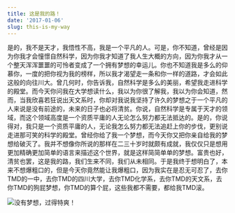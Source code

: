 ```yaml
---
title: 这是我的路！
date: '2017-01-06'
slug: this-is-my-way
---
```


是的，我不是天才，我悟性不高，我是一个平凡的人。可是，你不知道，曾经是因为你我才会憧憬自然科学，因为你我才知道了我人生大概的方向，因为你我才从一个整天浑浑噩噩的可怜者变成了一个拥有梦想的幸运儿。你也不知道我是多么的仰慕你，一度的把你视为我的榜样，所以我才渴望走一条和你一样的道路，才会如此这般的向往川大。曾几何时，你告诉我，自然科学是多么的美丽，希望我走进科学的殿堂。而今天你问我在大学想读什么，我以为你很了解我，我以为你会知道，然而，当我欣喜若狂说出天文系时，你却对我说我坚持了许久的梦想之于一个平凡的人来说是没有前途的，未来的日子也必将清贫。你说，自然科学是专属于天才的领域，而这个领域高度是一个资质平庸的人无论怎么努力都无法抵达的。是的，你说得对，我只是一个资质平庸的人，无论我怎么努力都无法追赶上你的步伐，更别说走进那可笑的科学的殿堂。曾经你给了我一个梦想，而今天你又把你亲自给我的梦想给破灭了。我并不想像你所说的那样在二三十岁时就颇有成就，我仅仅只是想用更加精确更加简单的语言来描述这个世界，就是这样简简单单的梦想。富贵也好，清贫也罢，这是我的路，我们生来不同，我们从未相同。于是我终于想明白了，本来不想爆粗口的，但是今天你竟然能让我爆粗口，因为我实在是忍无可忍了，去你TMD的一中，去你TMD的四川大学，去你TMD化学系，去你TMD的天文系，去你TMD的狗屁梦想，你TMD的算个屁，这些我都不需要，都给我TMD滚。

![没有梦想，过得特爽！](https://db.songqi.online/be-a-waste.jfif)


